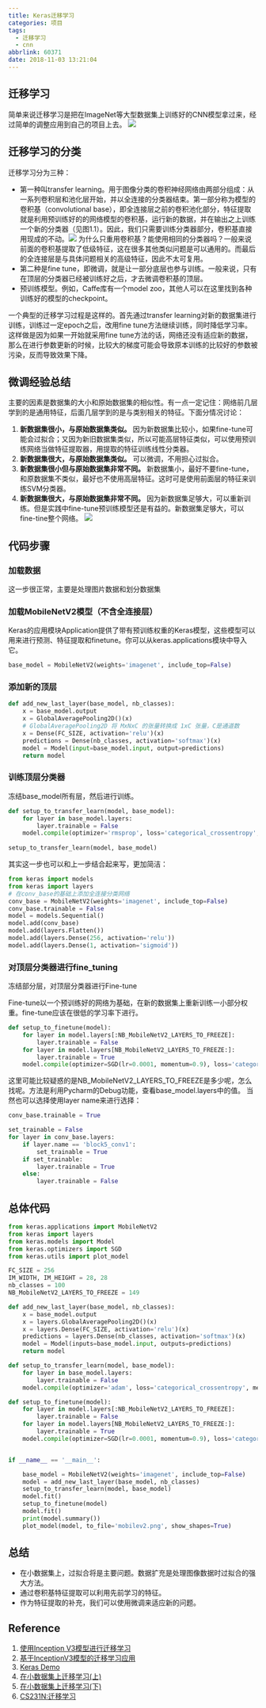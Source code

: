 ```yaml
---
title: Keras迁移学习
categories: 项目
tags:
  - 迁移学习
  - cnn
abbrlink: 60371
date: 2018-11-03 13:21:04
---
```

## 迁移学习
简单来说迁移学习是把在ImageNet等大型数据集上训练好的CNN模型拿过来，经过简单的调整应用到自己的项目上去。
![](https://i.loli.net/2018/11/03/5bdd5f94a2ad6.png)
<!--more-->
## 迁移学习的分类
迁移学习分为三种：
- 第一种叫transfer learning。用于图像分类的卷积神经网络由两部分组成：从一系列卷积层和池化层开始，并以全连接的分类器结束。第一部分称为模型的卷积基（convolutional base），即全连接层之前的卷积池化部分，特征提取就是利用预训练好的的网络模型的卷积基，运行新的数据，并在输出之上训练一个新的分类器（见图1.1）。因此，我们只需要训练分类器部分，卷积基直接用现成的不动。![](https://i.loli.net/2018/11/03/5bdd38ae95f2f.png)
为什么只重用卷积基？能使用相同的分类器吗？一般来说前面的卷积基提取了低级特征，这在很多其他类似问题是可以通用的。而最后的全连接层是与具体问题相关的高级特征，因此不太可复用。
- 第二种是fine tune，即微调，就是让一部分底层也参与训练。一般来说，只有在顶层的分类器已经被训练好之后，才去微调卷积基的顶层。
- 预训练模型。例如，Caffe库有一个model zoo，其他人可以在这里找到各种训练好的模型的checkpoint。

 一个典型的迁移学习过程是这样的。首先通过transfer learning对新的数据集进行训练，训练过一定epoch之后，改用fine tune方法继续训练，同时降低学习率。这样做是因为如果一开始就采用fine tune方法的话，网络还没有适应新的数据，那么在进行参数更新的时候，比较大的梯度可能会导致原本训练的比较好的参数被污染，反而导致效果下降。
## 微调经验总结
主要的因素是数据集的大小和原始数据集的相似性。有一点一定记住：网络前几层学到的是通用特征，后面几层学到的是与类别相关的特征。下面分情况讨论：
1.  **新数据集很小，与原始数据集类似。** 因为新数据集比较小，如果fine-tune可能会过拟合；又因为新旧数据集类似，所以可能高层特征类似，可以使用预训练网络当做特征提取器，用提取的特征训练线性分类器。
2.  **新数据集很大，与原始数据集类似。** 可以微调，不用担心过拟合。
3.  **新数据集很小但与原始数据集非常不同。** 新数据集小，最好不要fine-tune，和原数据集不类似，最好也不使用高层特征。这时可是使用前面层的特征来训练SVM分类器。
4.  **新数据集很大，与原始数据集非常不同。** 因为新数据集足够大，可以重新训练。但是实践中fine-tune预训练模型还是有益的。新数据集足够大，可以fine-tine整个网络。
![](https://i.loli.net/2018/11/03/5bdd5fc54c2ca.png)
## 代码步骤
### 加载数据
这一步很正常，主要是处理图片数据和划分数据集
### 加载MobileNetV2模型（不含全连接层）
Keras的应用模块Application提供了带有预训练权重的Keras模型，这些模型可以用来进行预测、特征提取和finetune。你可以从keras.applications模块中导入它。
```python
base_model = MobileNetV2(weights='imagenet', include_top=False)
```
### 添加新的顶层
```python
def add_new_last_layer(base_model, nb_classes):
    x = base_model.output
    x = GlobalAveragePooling2D()(x)
    # GlobalAveragePooling2D 将 MxNxC 的张量转换成 1xC 张量，C是通道数
    x = Dense(FC_SIZE, activation='relu')(x)
    predictions = Dense(nb_classes, activation='softmax')(x)
    model = Model(input=base_model.input, output=predictions)
    return model
```
### 训练顶层分类器
冻结base_model所有层，然后进行训练。
```python
def setup_to_transfer_learn(model, base_model):
    for layer in base_model.layers:
        layer.trainable = False
    model.compile(optimizer='rmsprop', loss='categorical_crossentropy', metrics=['accuracy'])
    
setup_to_transfer_learn(model, base_model)
```
其实这一步也可以和上一步结合起来写，更加简洁：
```python
from keras import models
from keras import layers
# 在conv_base的基础上添加全连接分类网络
conv_base = MobileNetV2(weights='imagenet', include_top=False)
conv_base.trainable = False
model = models.Sequential()
model.add(conv_base)
model.add(layers.Flatten())
model.add(layers.Dense(256, activation='relu'))
model.add(layers.Dense(1, activation='sigmoid'))
```
### 对顶层分类器进行fine_tuning
冻结部分层，对顶层分类器进行Fine-tune

Fine-tune以一个预训练好的网络为基础，在新的数据集上重新训练一小部分权重。fine-tune应该在很低的学习率下进行。
```python
def setup_to_finetune(model):
    for layer in model.layers[:NB_MobileNetV2_LAYERS_TO_FREEZE]:
        layer.trainable = False
    for layer in model.layers[NB_MobileNetV2_LAYERS_TO_FREEZE:]:
        layer.trainable = True
    model.compile(optimizer=SGD(lr=0.0001, momentum=0.9), loss='categorical_crossentropy', metrics=['accuracy'])
```
这里可能比较疑惑的是NB_MobileNetV2_LAYERS_TO_FREEZE是多少呢，怎么找呢。方法是利用Pycharm的Debug功能，查看base_model.layers中的值。
当然也可以选择使用layer name来进行选择：
```python
conv_base.trainable = True

set_trainable = False
for layer in conv_base.layers:
    if layer.name == 'block5_conv1':
        set_trainable = True
    if set_trainable:
        layer.trainable = True
    else:
        layer.trainable = False
```
## 总体代码
```python
from keras.applications import MobileNetV2
from keras import layers
from keras.models import Model
from keras.optimizers import SGD
from keras.utils import plot_model

FC_SIZE = 256
IM_WIDTH, IM_HEIGHT = 28, 28
nb_classes = 100
NB_MobileNetV2_LAYERS_TO_FREEZE = 149

def add_new_last_layer(base_model, nb_classes):
    x = base_model.output
    x = layers.GlobalAveragePooling2D()(x)
    x = layers.Dense(FC_SIZE, activation='relu')(x)
    predictions = layers.Dense(nb_classes, activation='softmax')(x)
    model = Model(inputs=base_model.input, outputs=predictions)
    return model

def setup_to_transfer_learn(model, base_model):
    for layer in base_model.layers:
        layer.trainable = False
    model.compile(optimizer='adam', loss='categorical_crossentropy', metrics=['accuracy'])

def setup_to_finetune(model):
    for layer in model.layers[:NB_MobileNetV2_LAYERS_TO_FREEZE]:
        layer.trainable = False
    for layer in model.layers[NB_MobileNetV2_LAYERS_TO_FREEZE:]:
        layer.trainable = True
    model.compile(optimizer=SGD(lr=0.0001, momentum=0.9), loss='categorical_crossentropy', metrics=['accuracy'])


if __name__ == '__main__':

    base_model = MobileNetV2(weights='imagenet', include_top=False)
    model = add_new_last_layer(base_model, nb_classes)
    setup_to_transfer_learn(model, base_model)
    model.fit()
    setup_to_finetune(model)
    model.fit()
    print(model.summary())
    plot_model(model, to_file='mobilev2.png', show_shapes=True)
```
## 总结
- 在小数据集上，过拟合将是主要问题。数据扩充是处理图像数据时过拟合的强大方法。
- 通过卷积基特征提取可以利用先前学习的特征。
- 作为特征提取的补充，我们可以使用微调来适应新的问题。
## Reference
1. [使用Inception V3模型进行迁移学习](https://blog.csdn.net/tsyccnh/article/details/78889838)
2. [基于InceptionV3模型的迁移学习应用](https://blog.csdn.net/starter_____/article/details/79369382)
3. [Keras Demo](https://github.com/Zheng-Wenkai/Keras_Demo)
4. [在小数据集上迁移学习(上)](https://zhuanlan.zhihu.com/p/33346258)
5. [在小数据集上迁移学习(下)](https://zhuanlan.zhihu.com/p/33363701)
6. [CS231N:迁移学习](http://cs231n.github.io/transfer-learning/)